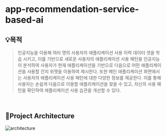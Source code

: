 # app-recommendation-service-based-ai
## 💡목적

> 인공지능을 이용해 여러 명의 사용자의 애플리케이션 사용 이력 데이터 셋을 학습 시키고, 이를 기반으로 새로운 사용자의 애플리케이션 사용 패턴을 인공지능이 분석하여 사용자가 현재 애플리케이션을 기반으로 다음으로 어떤 애플리케이션을 사용할 건지 위젯을 이용하여 제시한다. 또한 메인 애플리케이션 화면에서는 사용자의 애플리케이션 사용 패턴에 대한 다양한 정보를 제공한다. 이를 통해 사용자는 손쉽게 다음으로 이용할 애플리케이션을 찾을 수  있고, 자신의 사용 패턴을 확인하여 애플리케이션 사용 습관을 개선할 수 있다.

<br>

## 📒Project Architecture
![architecture](https://github.com/user-attachments/assets/9ab3a456-8f28-478b-96d5-975066aeea38)

